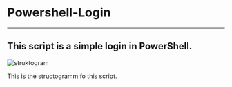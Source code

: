 # Powershell-Login
---
This script is a simple login in PowerShell.
---
![struktogram](https://user-images.githubusercontent.com/54060167/122004817-29dc2500-cdb5-11eb-897c-e65d81f3b5ca.png)


This is the structogramm fo this script.
